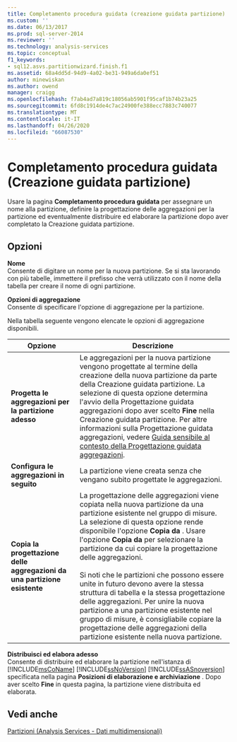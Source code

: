 ```yaml
---
title: Completamento procedura guidata (creazione guidata partizione) | Microsoft Docs
ms.custom: ''
ms.date: 06/13/2017
ms.prod: sql-server-2014
ms.reviewer: ''
ms.technology: analysis-services
ms.topic: conceptual
f1_keywords:
- sql12.asvs.partitionwizard.finish.f1
ms.assetid: 68a4dd5d-94d9-4a02-be31-949a6da0ef51
author: minewiskan
ms.author: owend
manager: craigg
ms.openlocfilehash: f7ab4ad7a819c18056ab5901f95caf1b74b23a25
ms.sourcegitcommit: 6fd8c1914de4c7ac24900fe388ecc7883c740077
ms.translationtype: MT
ms.contentlocale: it-IT
ms.lasthandoff: 04/26/2020
ms.locfileid: "66087530"
---
```

# <a name="completing-the-wizard-partition-wizard"></a>Completamento procedura guidata (Creazione guidata partizione)
  Usare la pagina **Completamento procedura guidata** per assegnare un nome alla partizione, definire la progettazione delle aggregazioni per la partizione ed eventualmente distribuire ed elaborare la partizione dopo aver completato la Creazione guidata partizione.  
  
## <a name="options"></a>Opzioni  
 **Nome**  
 Consente di digitare un nome per la nuova partizione. Se si sta lavorando con più tabelle, immettere il prefisso che verrà utilizzato con il nome della tabella per creare il nome di ogni partizione.  
  
 **Opzioni di aggregazione**  
 Consente di specificare l'opzione di aggregazione per la partizione.  
  
 Nella tabella seguente vengono elencate le opzioni di aggregazione disponibili.  
  
|Opzione|Descrizione|  
|------------|-----------------|  
|**Progetta le aggregazioni per la partizione adesso**|Le aggregazioni per la nuova partizione vengono progettate al termine della creazione della nuova partizione da parte della Creazione guidata partizione. La selezione di questa opzione determina l'avvio della Progettazione guidata aggregazioni dopo aver scelto **Fine** nella Creazione guidata partizione. Per altre informazioni sulla Progettazione guidata aggregazioni, vedere [Guida sensibile al contesto della Progettazione guidata aggregazioni](aggregation-design-wizard-f1-help.md).|  
|**Configura le aggregazioni in seguito**|La partizione viene creata senza che vengano subito progettate le aggregazioni.|  
|**Copia la progettazione delle aggregazioni da una partizione esistente**|La progettazione delle aggregazioni viene copiata nella nuova partizione da una partizione esistente nel gruppo di misure. La selezione di questa opzione rende disponibile l'opzione **Copia da** . Usare l'opzione **Copia da** per selezionare la partizione da cui copiare la progettazione delle aggregazioni.<br /><br /> Si noti che le partizioni che possono essere unite in futuro devono avere la stessa struttura di tabella e la stessa progettazione delle aggregazioni. Per unire la nuova partizione a una partizione esistente nel gruppo di misure, è consigliabile copiare la progettazione delle aggregazioni della partizione esistente nella nuova partizione.|  
  
 **Distribuisci ed elabora adesso**  
 Consente di distribuire ed elaborare la partizione nell'istanza di [!INCLUDE[msCoName](../includes/msconame-md.md)] [!INCLUDE[ssNoVersion](../includes/ssnoversion-md.md)] [!INCLUDE[ssASnoversion](../includes/ssasnoversion-md.md)] specificata nella pagina **Posizioni di elaborazione e archiviazione** . Dopo aver scelto **Fine** in questa pagina, la partizione viene distribuita ed elaborata.  
  
## <a name="see-also"></a>Vedi anche  
 [Partizioni &#40;Analysis Services - Dati multidimensionali&#41;](multidimensional-models-olap-logical-cube-objects/partitions-analysis-services-multidimensional-data.md)  
  
  
